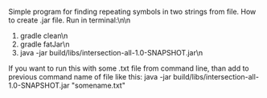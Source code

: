 Simple program for finding repeating symbols in two strings from file.
How to create .jar file. Run in terminal:\n\n
1. gradle clean\n
2. gradle fatJar\n
3. java -jar build/libs/intersection-all-1.0-SNAPSHOT.jar\n

If you want to run this with some .txt file from command line, than add to previous command name of file like this:
java -jar build/libs/intersection-all-1.0-SNAPSHOT.jar "somename.txt"
